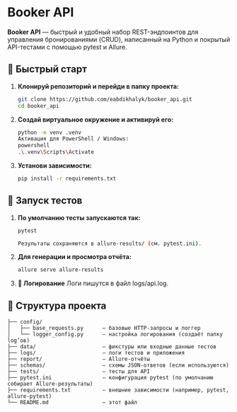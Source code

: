# Booker API

**Booker API** — быстрый и удобный набор REST-эндпоинтов для управления бронированиями (CRUD), написанный на Python и покрытый API-тестами с помощью pytest и Allure.

## 🚀 Быстрый старт

1. **Клонируй репозиторий и перейди в папку проекта:**
   ```bash
   git clone https://github.com/eabdikhalyk/booker_api.git
   cd booker_api

2. **Создай виртуальное окружение и активируй его:**
   ```bash
   python -m venv .venv
   Активация для PowerShell / Windows:
   powershell
   .\.venv\Scripts\Activate

3. **Установи зависимости:**
   ```bash
   pip install -r requirements.txt

## 🧪 Запуск тестов
1. **По умолчанию тесты запускаются так:**

   ```bash
   pytest
   
   Результаты сохраняются в allure-results/ (см. pytest.ini).

2. **Для генерации и просмотра отчёта:**

   ```bash
   allure serve allure-results

3. **📝 Логирование**
Логи пишутся в файл logs/api.log.


## 📂 Структура проекта

```text
├── config/
│   ├── base_requests.py      — базовые HTTP-запросы и логгер
│   └── logger_config.py      — настройка логирования (создаёт папку log’ов)
├── data/                     — фикстуры или входные данные тестов
├── logs/                     — логи тестов и приложения
├── report/                   — Allure-отчёты
├── schemas/                  — схемы JSON-ответов (если используются)
├── tests/                    — тесты для API
├── pytest.ini                — конфигурация pytest (по умолчанию собирает Allure-результаты)
├── requirements.txt          — внешние зависимости (например, pytest, allure-pytest)
└── README.md                 — этот файл
